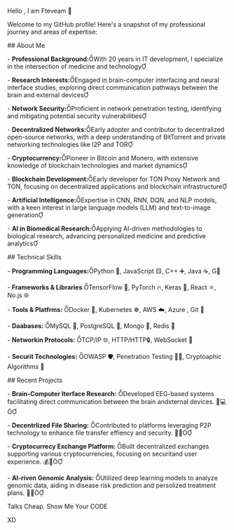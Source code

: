 Hello , I am Fteveam 👋



Welcome to my GitHub profile! Here's a snapshot of my professional journey and areas of expertise:



\## About Me



\- **Professional Background:**With 20 years in IT development, I specialize in the intersection of medicine and technology

\- **Research Interests:**Engaged in brain-computer interfacing and neural interface studies, exploring direct communication pathways between the brain and external devices

\- **Network Security:**Proficient in network penetration testing, identifying and mitigating potential security vulnerabilities

\- **Decentralized Networks:**Early adopter and contributor to decentralized open-source networks, with a deep understanding of BitTorrent and private networking technologies like I2P and TOR

\- **Cryptocurrency:**Pioneer in Bitcoin and Monero, with extensive knowledge of blockchain technologies and market dynamics

\- **Blockchain Development:**Early developer for TON Proxy Network and TON, focusing on decentralized applications and blockchain infrastructure

\- **Artificial Intelligence:**Expertise in CNN, RNN, DQN, and NLP models, with a keen interest in large language models (LLM) and text-to-image generation

\- **AI in Biomedical Research:**Applying AI-driven methodologies to biological research, advancing personalized medicine and predictive analytics



\## Technical Skills



\- **Programming Languages:**Python 🐍, JavaScript 🟨, C++ ➕, Java ☕, G🦀

\- **Frameworks & Libraries** TensorFlow 🤖, PyTorch 🔥, Keras 🧠, React ⚛️, No.js 🌐

\- **Tools & Platfrms:** Docker 🐳, Kubernetes ☸️, AWS ☁️, Azure ️, Git 🦆

\- **Daabases:** MySQL 🐬, PostgreSQL 🐘, Mongo 🍃, Redis 🧠

\- **Networkin Protocols:** TCP/IP 🌐, HTTP/HTTP🔒, WebSocket 🔗

\- **Securit Technologies:** OWASP 🛡️, Penetration Testing 🕵️‍♂️, Cryptoaphic Algorithms 🔐



\## Recent Projects



\- **Brain-Computer Iterface Research:** Developed EEG-based systems facilitating direct communication between the brain andxternal devices. 🧠💻

\- **Decentrlized File Sharing:** Contributed to platforms leveraging P2P technology to enhance file transfer effiency and security. 🔗📁

\- **Cryptocurrecy Exchange Platform:** Built decentralized exchanges supporting various cryptocurrencies, focusing on securitand user experience. 💰🔄

\- **AI-riven Genomic Analysis:** Utilized deep learning models to analyze genomic data, aiding in disease risk prediction and persolized treatment plans. 🧬🤖



Talks Cheap. Show Me Your CODE 

XD